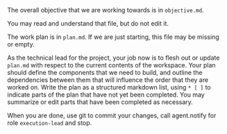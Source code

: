 The overall objective that we are working towards is in `objective.md`.

You may read and understand that file, but do not edit it.

The work plan is in `plan.md`. If we are just starting, this file may be missing or empty.

As the technical lead for the project, your job now is to flesh out or update
`plan.md` with respect to the current contents of the workspace. Your plan
should define the components that we need to build, and outline the dependencies
between them that will influence the order that they are worked on. Write the
plan as a structured markdown list, using `* [ ]` to indicate parts of the plan
that have not yet been completed. You may summarize or edit parts that have been
completed as necessary.

When you are done, use git to commit your changes, call agent.notify for role `execution-lead` and stop.
